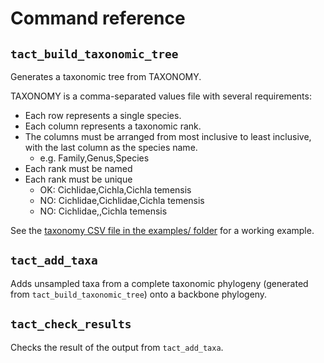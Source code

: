 # Command reference

## `tact_build_taxonomic_tree`

Generates a taxonomic tree from TAXONOMY.

TAXONOMY is a comma-separated values file with several requirements:

* Each row represents a single species.
* Each column represents a taxonomic rank.
* The columns must be arranged from most inclusive to least inclusive, with the last column as the species name.
    * e.g. Family,Genus,Species
* Each rank must be named
* Each rank must be unique
    * OK: Cichlidae,Cichla,Cichla temensis
    * NO: Cichlidae,Cichlidae,Cichla temensis
    * NO: Cichlidae,,Cichla temensis

See the [taxonomy CSV file in the examples/ folder](https://raw.githubusercontent.com/jonchang/tact/HEAD/examples/Carangaria.csv) for a working example.

## `tact_add_taxa`

Adds unsampled taxa from a complete taxonomic phylogeny (generated from `tact_build_taxonomic_tree`) onto a backbone phylogeny.

## `tact_check_results`

Checks the result of the output from `tact_add_taxa`.
